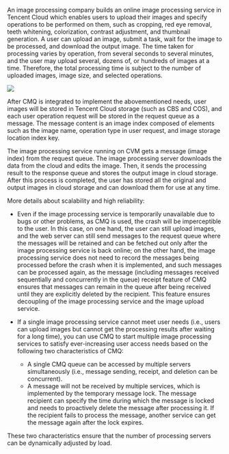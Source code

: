 An image processing company builds an online image processing service in Tencent Cloud which enables users to upload their images and specify operations to be performed on them, such as cropping, red eye removal, teeth whitening, colorization, contrast adjustment, and thumbnail generation. A user can upload an image, submit a task, wait for the image to be processed, and download the output image. The time taken for processing varies by operation, from several seconds to several minutes, and the user may upload several, dozens of, or hundreds of images at a time. Therefore, the total processing time is subject to the number of uploaded images, image size, and selected operations.

![](https://main.qcloudimg.com/raw/fcd51be0a6dd925f89014b0c2fedfdc2.jpg)

After CMQ is integrated to implement the abovementioned needs, user images will be stored in Tencent Cloud storage (such as CBS and COS), and each user operation request will be stored in the request queue as a message. The message content is an image index composed of elements such as the image name, operation type in user request, and image storage location index key.

The image processing service running on CVM gets a message (image index) from the request queue. The image processing server downloads the data from the cloud and edits the image. Then, it sends the processing result to the response queue and stores the output image in cloud storage. After this process is completed, the user has stored all the original and output images in cloud storage and can download them for use at any time.

More details about scalability and high reliability:

- Even if the image processing service is temporarily unavailable due to bugs or other problems, as CMQ is used, the crash will be imperceptible to the user. In this case, on one hand, the user can still upload images, and the web server can still send messages to the request queue where the messages will be retained and can be fetched out only after the image processing service is back online; on the other hand, the image processing service does not need to record the messages being processed before the crash when it is implemented, and such messages can be processed again, as the message (including messages received sequentially and concurrently in the queue) receipt feature of CMQ ensures that messages can remain in the queue after being received until they are explicitly deleted by the recipient. This feature ensures decoupling of the image processing service and the image upload service.

- If a single image processing service cannot meet user needs (i.e., users can upload images but cannot get the processing results after waiting for a long time), you can use CMQ to start multiple image processing services to satisfy ever-increasing user access needs based on the following two characteristics of CMQ:
	- A single CMQ queue can be accessed by multiple servers simultaneously (i.e., message sending, receipt, and deletion can be concurrent).
	- A message will not be received by multiple services, which is implemented by the temporary message lock. The message recipient can specify the time during which the message is locked and needs to proactively delete the message after processing it. If the recipient fails to process the message, another service can get the message again after the lock expires.

These two characteristics ensure that the number of processing servers can be dynamically adjusted by load.
